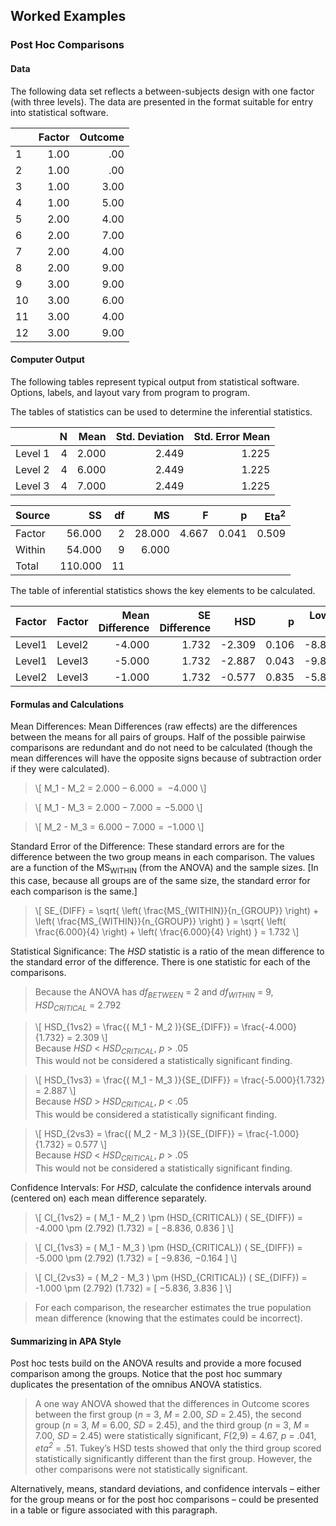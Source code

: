 ## Worked Examples

### Post Hoc Comparisons

#### Data

The following data set reflects a between-subjects design with one factor (with three levels). The data are presented in the format suitable for entry into statistical software.

|     | Factor | Outcome |
|-----|-------:|--------:|
| 1   | 1.00   | .00     |
| 2   | 1.00   | .00     |
| 3   | 1.00   | 3.00    |
| 4   | 1.00   | 5.00    |
| 5   | 2.00   | 4.00    |
| 6   | 2.00   | 7.00    |
| 7   | 2.00   | 4.00    |
| 8   | 2.00   | 9.00    |
| 9   | 3.00   | 9.00    |
| 10  | 3.00   | 6.00    |
| 11  | 3.00   | 4.00    |
| 12  | 3.00   | 9.00    |

#### Computer Output

The following tables represent typical output from statistical software. Options, labels, and layout vary from program to program.

The tables of statistics can be used to determine the inferential statistics.

|         | N   | Mean  | Std. Deviation | Std. Error Mean |
|:--------|----:|------:|---------------:|----------------:|
| Level 1 | 4   | 2.000 | 2.449          | 1.225           |
| Level 2 | 4   | 6.000 | 2.449          | 1.225           |
| Level 3 | 4   | 7.000 | 2.449          | 1.225           |

| Source  | SS       |	df	 | MS       | F        |  p     |    Eta<sup>2</sup> | 
|:--------|---------:|------:|---------:|---------:|-------:|---------:|
| Factor  |	  56.000 |     2 |   28.000 |    4.667 |  0.041 |    0.509 |
| Within  |   54.000 |     9 |    6.000 |
| Total   |  110.000 |    11 |          | 

The table of inferential statistics shows the key elements to be calculated.

| Factor  | Factor  | Mean Difference |SE Difference | HSD      | p     | Lower CI | Upper CI |
|:--------|---------|----------------:|-------------:|---------:|------:|---------:|---------:|
| Level1  |	Level2  |          -4.000 |        1.732 |   -2.309 | 0.106 |   -8.836 |    0.836 |
| Level1  |	Level3  |          -5.000 |        1.732 |   -2.887 | 0.043 |   -9.836 |   -0.164 |
| Level2  |	Level3  |          -1.000 |        1.732 |   -0.577 | 0.835 |   -5.836 |    3.836 | 

#### Formulas and Calculations

Mean Differences: Mean Differences (raw effects) are the differences between the means for all pairs of groups. Half of the possible pairwise comparisons are redundant and do not need to be calculated (though the mean differences will have the opposite signs because of subtraction order if they were calculated).

> \\[ M_1 - M_2 = 2.000 − 6.000 =  −4.000 \\]

> \\[ M_1 - M_3 = 2.000 − 7.000 = −5.000 \\]

> \\[ M_2 - M_3 = 6.000 − 7.000 = −1.000 \\]

Standard Error of the Difference: These standard errors are for the difference between the two group means in each comparison. The values are a function of the MS<sub>WITHIN</sub> (from the ANOVA) and the sample sizes. \[In this case, because all groups are of the same size, the standard error for each comparison is the same.\]

> \\[ SE_{DIFF} = \sqrt{ \left( \frac{MS_{WITHIN}}{n_{GROUP}} \right) + \left( \frac{MS_{WITHIN}}{n_{GROUP}} \right) } = \sqrt{ \left( \frac{6.000}{4} \right) + \left( \frac{6.000}{4} \right) } = 1.732 \\]

Statistical Significance: The *HSD* statistic is a ratio of the mean difference to the standard error of the difference. There is one statistic for each of the comparisons.

> Because the ANOVA has *df<sub>BETWEEN</sub>* = 2 and *df<sub>WITHIN</sub>* = 9, *HSD<sub>CRITICAL</sub>* = 2.792

> \\[ HSD_{1vs2} = \frac{( M_1 - M_2 )}{SE_{DIFF}} = \frac{-4.000}{1.732} = 2.309 \\]  
> Because *HSD* < *HSD<sub>CRITICAL</sub>*, *p* > .05  
> This would not be considered a statistically significant finding.

> \\[ HSD_{1vs3} = \frac{( M_1 - M_3 )}{SE_{DIFF}} = \frac{-5.000}{1.732} = 2.887 \\]  
> Because *HSD* > *HSD<sub>CRITICAL</sub>*, *p* < .05  
> This would be considered a statistically significant finding.

> \\[ HSD_{2vs3} = \frac{( M_2 - M_3 )}{SE_{DIFF}} = \frac{-1.000}{1.732} = 0.577 \\]  
> Because *HSD* < *HSD<sub>CRITICAL</sub>*, *p* > .05  
> This would not be considered a statistically significant finding.

Confidence Intervals: For *HSD*, calculate the confidence intervals around (centered on) each mean difference separately.

> \\[ CI_{1vs2} = ( M_1 - M_2 ) \pm (HSD_{CRITICAL}) ( SE_{DIFF}) = -4.000 \pm (2.792) (1.732) = [ −8.836, 0.836 ] \\]

> \\[ CI_{1vs3} = ( M_1 - M_3 ) \pm (HSD_{CRITICAL}) ( SE_{DIFF}) = -5.000 \pm (2.792) (1.732) = [ −9.836, −0.164 ] \\]

> \\[ CI_{2vs3} = ( M_2 - M_3 ) \pm (HSD_{CRITICAL}) ( SE_{DIFF}) = -1.000 \pm (2.792) (1.732) = [ −5.836, 3.836 ] \\]

> For each comparison, the researcher estimates the true population mean difference (knowing that the estimates could be incorrect).

#### Summarizing in APA Style

Post hoc tests build on the ANOVA results and provide a more focused comparison among the groups. Notice that the post hoc summary duplicates the presentation of the omnibus ANOVA statistics.

> A one way ANOVA showed that the differences in Outcome scores between the first group (*n* = 3, *M* = 2.00, *SD* = 2.45), the second group (*n* = 3, *M* = 6.00, *SD* = 2.45), and the third group (*n* = 3, *M* = 7.00, *SD* = 2.45) were statistically significant, *F*(2,9) = 4.67, *p* = .041, *eta<sup>2</sup>* = .51. Tukey’s HSD tests showed that only the third group scored statistically significantly different than the first group. However, the other comparisons were not statistically significant.

Alternatively, means, standard deviations, and confidence intervals – either for the group means or for the post hoc comparisons – could be presented in a table or figure associated with this paragraph.
